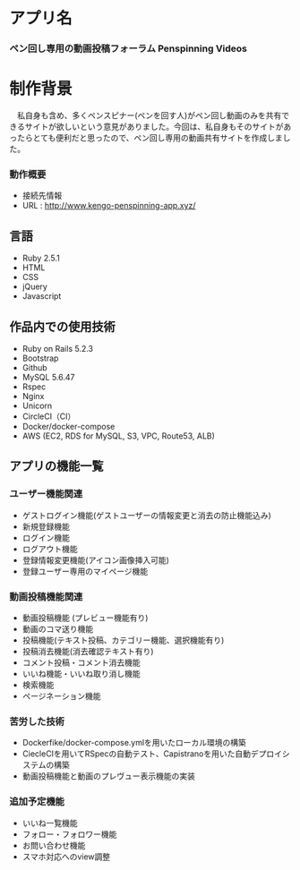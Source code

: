 # アプリ名
### ペン回し専用の動画投稿フォーラム Penspinning Videos

# 制作背景
　私自身も含め、多くペンスピナー(ペンを回す人)がペン回し動画のみを共有できるサイトが欲しいという意見がありました。今回は、私自身もそのサイトがあったらとても便利だと思ったので、ペン回し専用の動画共有サイトを作成しました。

### 動作概要
  - 接続先情報
  - URL  :  http://www.kengo-penspinning-app.xyz/

## 言語
- Ruby 2.5.1
- HTML
- CSS
- jQuery
- Javascript

## 作品内での使用技術
- Ruby on Rails 5.2.3
- Bootstrap
- Github
- MySQL 5.6.47
- Rspec
- Nginx
- Unicorn
- CircleCI（CI）
- Docker/docker-compose
- AWS (EC2, RDS for MySQL, S3, VPC, Route53, ALB)

## アプリの機能一覧
### ユーザー機能関連
- ゲストログイン機能(ゲストユーザーの情報変更と消去の防止機能込み)
- 新規登録機能
- ログイン機能
- ログアウト機能
- 登録情報変更機能(アイコン画像挿入可能)
- 登録ユーザー専用のマイページ機能

### 動画投稿機能関連
- 動画投稿機能 (プレビュー機能有り)
- 動画のコマ送り機能
- 投稿機能(テキスト投稿、カテゴリー機能、選択機能有り)
- 投稿消去機能(消去確認テキスト有り)
- コメント投稿・コメント消去機能
- いいね機能・いいね取り消し機能
- 検索機能
- ページネーション機能

### 苦労した技術
- Dockerfike/docker-compose.ymlを用いたローカル環境の構築
- CiecleCIを用いてRSpecの自動テスト、Capistranoを用いた自動デプロイシステムの構築
- 動画投稿機能と動画のプレヴュー表示機能の実装

### 追加予定機能
- いいね一覧機能
- フォロー・フォロワー機能
- お問い合わせ機能
- スマホ対応へのview調整
